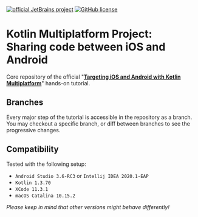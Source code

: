 [![official JetBrains project](https://jb.gg/badges/official.svg)](https://confluence.jetbrains.com/display/ALL/JetBrains+on+GitHub)
[![GitHub license](https://img.shields.io/badge/license-Apache%20License%202.0-blue.svg?style=flat)](https://www.apache.org/licenses/LICENSE-2.0)

# Kotlin Multiplatform Project: <br> Sharing code between iOS and Android

Core repository of the official "**[Targeting iOS and Android with Kotlin Multiplatform]**" hands-on tutorial.

## Branches

Every major step of the tutorial is accessible in the repository as a branch.
You may checkout a specific branch, or diff between branches to see the progressive changes.

## Compatibility

Tested with the following setup:

- `Android Studio 3.6-RC3` or `Intellij IDEA 2020.1-EAP`
- `Kotlin 1.3.70`
- `XCode 11.3.1`
- `macOS Catalina 10.15.2`

_Please keep in mind that other versions might behave differently!_

[Targeting iOS and Android with Kotlin Multiplatform]: https://play.kotlinlang.org/hands-on/Targeting%20iOS%20and%20Android%20with%20Kotlin%20Multiplatform
